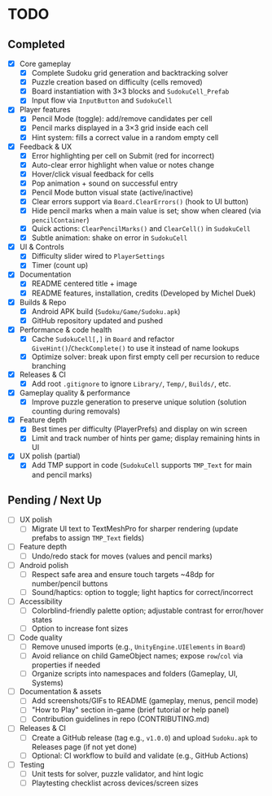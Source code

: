 # TODO

## Completed

- [x] Core gameplay
  - [x] Complete Sudoku grid generation and backtracking solver
  - [x] Puzzle creation based on difficulty (cells removed)
  - [x] Board instantiation with 3×3 blocks and `SudokuCell_Prefab`
  - [x] Input flow via `InputButton` and `SudokuCell`
- [x] Player features
  - [x] Pencil Mode (toggle): add/remove candidates per cell
  - [x] Pencil marks displayed in a 3×3 grid inside each cell
  - [x] Hint system: fills a correct value in a random empty cell
- [x] Feedback & UX
  - [x] Error highlighting per cell on Submit (red for incorrect)
  - [x] Auto-clear error highlight when value or notes change
  - [x] Hover/click visual feedback for cells
  - [x] Pop animation + sound on successful entry
  - [x] Pencil Mode button visual state (active/inactive)
  - [x] Clear errors support via `Board.ClearErrors()` (hook to UI button)
  - [x] Hide pencil marks when a main value is set; show when cleared (via `pencilContainer`)
  - [x] Quick actions: `ClearPencilMarks()` and `ClearCell()` in `SudokuCell`
  - [x] Subtle animation: shake on error in `SudokuCell`
- [x] UI & Controls
  - [x] Difficulty slider wired to `PlayerSettings`
  - [x] Timer (count up)
- [x] Documentation
  - [x] README centered title + image
  - [x] README features, installation, credits (Developed by Michel Duek)
- [x] Builds & Repo
  - [x] Android APK build (`Sudoku/Game/Sudoku.apk`)
  - [x] GitHub repository updated and pushed
- [x] Performance & code health
  - [x] Cache `SudokuCell[,]` in `Board` and refactor `GiveHint()`/`CheckComplete()` to use it instead of name lookups
  - [x] Optimize solver: break upon first empty cell per recursion to reduce branching
- [x] Releases & CI
  - [x] Add root `.gitignore` to ignore `Library/`, `Temp/`, `Builds/`, etc.
- [x] Gameplay quality & performance
  - [x] Improve puzzle generation to preserve unique solution (solution counting during removals)
- [x] Feature depth
  - [x] Best times per difficulty (PlayerPrefs) and display on win screen
  - [x] Limit and track number of hints per game; display remaining hints in UI
- [x] UX polish (partial)
  - [x] Add TMP support in code (`SudokuCell` supports `TMP_Text` for main and pencil marks)

## Pending / Next Up

- [ ] UX polish
  - [ ] Migrate UI text to TextMeshPro for sharper rendering (update prefabs to assign `TMP_Text` fields)
- [ ] Feature depth
  - [ ] Undo/redo stack for moves (values and pencil marks)
- [ ] Android polish
  - [ ] Respect safe area and ensure touch targets ~48dp for number/pencil buttons
  - [ ] Sound/haptics: option to toggle; light haptics for correct/incorrect
- [ ] Accessibility
  - [ ] Colorblind-friendly palette option; adjustable contrast for error/hover states
  - [ ] Option to increase font sizes
- [ ] Code quality
  - [ ] Remove unused imports (e.g., `UnityEngine.UIElements` in `Board`)
  - [ ] Avoid reliance on child GameObject names; expose `row`/`col` via properties if needed
  - [ ] Organize scripts into namespaces and folders (Gameplay, UI, Systems)
- [ ] Documentation & assets
  - [ ] Add screenshots/GIFs to README (gameplay, menus, pencil mode)
  - [ ] "How to Play" section in-game (brief tutorial or help panel)
  - [ ] Contribution guidelines in repo (CONTRIBUTING.md)
- [ ] Releases & CI
  - [ ] Create a GitHub release (tag e.g., `v1.0.0`) and upload `Sudoku.apk` to Releases page (if not yet done)
  - [ ] Optional: CI workflow to build and validate (e.g., GitHub Actions)
- [ ] Testing
  - [ ] Unit tests for solver, puzzle validator, and hint logic
  - [ ] Playtesting checklist across devices/screen sizes

